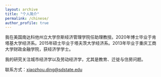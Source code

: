 ```yaml
---
layout: archive
title: "个人简介"
permalink: /chinese/
author_profile: true
---
```


我在美国南达科他州立大学奈斯经济管理学院任助理教授。2020年博士毕业于肯塔基大学经济系。2015年硕士毕业于塔夫茨大学经济系。2013年毕业于重庆工商大学财政金融学院，获经济学学士。

我的研究关注城市经济学以及劳动经济学，尤其是教育、迁徙与住房问题。

联系方式：xiaozhou.ding@sdstate.edu